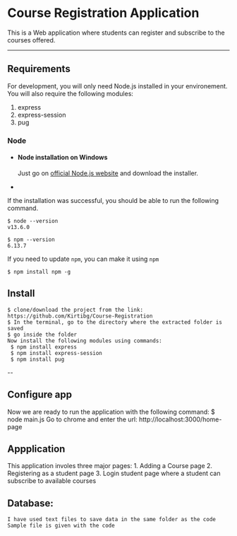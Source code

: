 # Course Registration Application

This is a Web application where students can register and subscribe to the courses offered. 

---
## Requirements

For development, you will only need Node.js installed in your environement. You will also require the following modules:
1. express
2. express-session
3. pug

### Node
- #### Node installation on Windows

  Just go on [official Node.js website](https://nodejs.org/) and download the installer.


-
If the installation was successful, you should be able to run the following command.

    $ node --version
    v13.6.0

    $ npm --version
    6.13.7

If you need to update `npm`, you can make it using `npm`

    $ npm install npm -g


## Install

    $ clone/download the project from the link: https://github.com/Kirtibg/Course-Registration
    $ In the terminal, go to the directory where the extracted folder is saved
    $ go inside the folder
    Now install the following modules using commands:
     $ npm install express
     $ npm install express-session
     $ npm install pug


--


## Configure app

Now we are ready to run the application with the following command:
$ node main.js
Go to chrome and enter the url: http://localhost:3000/home-page



## Appplication
This application involes three major pages:
    1. Adding a Course page
    2. Registering as a student page
    3. Login student page where a student can subscribe to available courses
    
## Database:
    I have used text files to save data in the same folder as the code
    Sample file is given with the code
